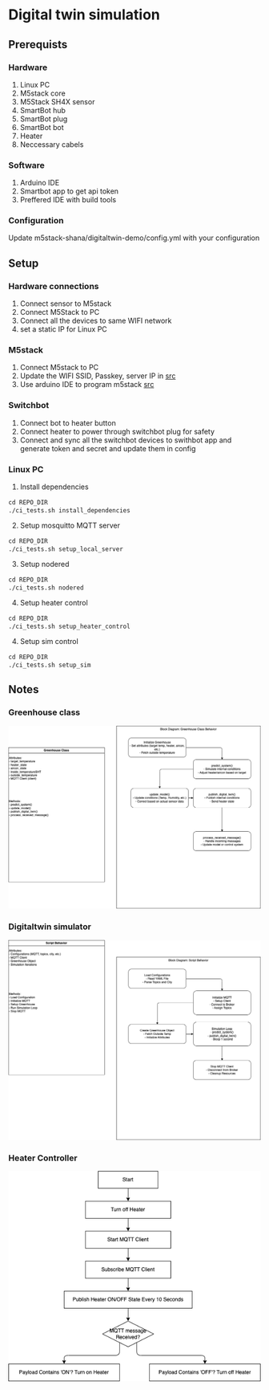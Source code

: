 # Digital twin simulation

## Prerequists

### Hardware

1. Linux PC
2. M5stack core
3. M5Stack SH4X sensor
4. SmartBot hub
5. SmartBot plug
6. SmartBot bot
7. Heater
6. Neccessary cabels

### Software

1. Arduino IDE
2. Smartbot app to get api token
3. Preffered IDE with build tools

### Configuration
Update m5stack-shana/digitaltwin-demo/config.yml with your configuration

## Setup

### Hardware connections

1. Connect sensor to M5stack
2. Connect M5Stack to PC
3. Connect all the devices to same WIFI network
4. set a static IP for Linux PC

### M5stack

1. Connect M5stack to PC
2. Update the WIFI SSID, Passkey, server IP in [src](m5stack_pub_data/m5stack_pub_data.ino)
2. Use arduino IDE to program m5stack [src](m5stack_pub_data/m5stack_pub_data.ino)


### Switchbot

1. Connect bot to heater button
2. Connect heater to power through switchbot plug for safety
3. Connect and sync all the switchbot devices to swithbot app and generate token and secret and update them in config

### Linux PC

1. Install dependencies

```
cd REPO_DIR
./ci_tests.sh install_dependencies
```

2. Setup mosquitto MQTT server

```
cd REPO_DIR
./ci_tests.sh setup_local_server
```

3. Setup nodered

```
cd REPO_DIR
./ci_tests.sh nodered
```

4. Setup heater control

```
cd REPO_DIR
./ci_tests.sh setup_heater_control
```

4. Setup sim control

```
cd REPO_DIR
./ci_tests.sh setup_sim
```
## Notes

### Greenhouse class

![Greenhouse Diagram](greenhouse.png)

### Digitaltwin simulator

![Greenhouse Simulation Diagram](sim_greenhouse.png)

### Heater Controller 

![Actuator control Diagram](heater.png)
